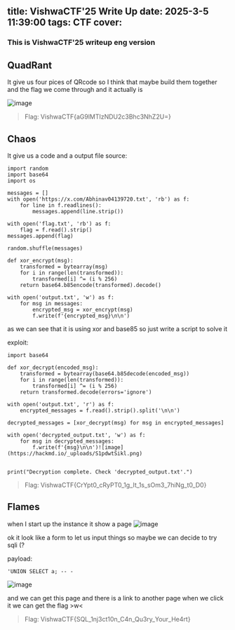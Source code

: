 title: VishwaCTF'25 Write Up
date: 2025-3-5 11:39:00
tags: CTF
cover:
---

### This is VishwaCTF'25 writeup eng version

## QuadRant
It give us four pices of QRcode so I think that maybe build them together and the flag we come through and it actually is

![image](https://hackmd.io/_uploads/By5gASNjJl.png)

>Flag: VishwaCTF{aG9lMTIzNDU2c3Bhc3NhZ2U=}

## Chaos
It give us a code and a output file
source:

```py=
import random
import base64
import os

messages = []
with open('https://x.com/Abhinav04139720.txt', 'rb') as f:
    for line in f.readlines():
        messages.append(line.strip())

with open('flag.txt', 'rb') as f:
    flag = f.read().strip()
messages.append(flag)

random.shuffle(messages)

def xor_encrypt(msg):
    transformed = bytearray(msg)
    for i in range(len(transformed)):
        transformed[i] ^= (i % 256)  
    return base64.b85encode(transformed).decode() 

with open('output.txt', 'w') as f:
    for msg in messages:
        encrypted_msg = xor_encrypt(msg)
        f.write(f'{encrypted_msg}\n\n')

```

as we can see that it is using xor and base85 so just write a script to solve it 

exploit:

```py=
import base64

def xor_decrypt(encoded_msg):
    transformed = bytearray(base64.b85decode(encoded_msg))
    for i in range(len(transformed)):
        transformed[i] ^= (i % 256)
    return transformed.decode(errors='ignore')

with open('output.txt', 'r') as f:
    encrypted_messages = f.read().strip().split('\n\n')

decrypted_messages = [xor_decrypt(msg) for msg in encrypted_messages]

with open('decrypted_output.txt', 'w') as f:
    for msg in decrypted_messages:
        f.write(f'{msg}\n\n')![image](https://hackmd.io/_uploads/S1pdwtSikl.png)


print("Decryption complete. Check 'decrypted_output.txt'.")
```

>Flag: VishwaCTF{CrYpt0_cRyPT0_1g_It_1s_sOm3_7hiNg_t0_D0}

## Flames

when I start up the instance it show a page
![image](https://hackmd.io/_uploads/S1pdwtSikl.png)

ok it look like a form to let us input things so maybe we can decide to try sqli (? 

payload:
```
'UNION SELECT a; -- -
```

![image](https://hackmd.io/_uploads/rkZldKroJx.png)

and we can get this page and there is a link to another page when we click it we can get the flag >w<

> Flag: VishwaCTF{SQL_1nj3ct10n_C4n_Qu3ry_Your_He4rt}
